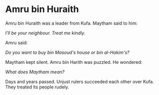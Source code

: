 Amru bin Huraith
================

Amru bin Huraith was a leader from Kufa. Maytham said to him:

*I'll be your neighbour. Treat me kindly.*

Amru said:

*Do you want to buy bin Masoud's house or bin al-Hakim's?*

Maytham kept silent. Amru bin Harith was puzzled. He wondered:

*What does Maytham mean?*

Days and years passed. Unjust rulers succeeded each other over Kufa.
They treated its people rudely.



